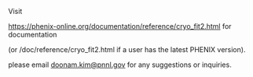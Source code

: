 Visit 

https://phenix-online.org/documentation/reference/cryo_fit2.html for documentation 

(or <phenix path>/doc/reference/cryo_fit2.html if a user has the latest PHENIX version).

please email doonam.kim@pnnl.gov for any suggestions or inquiries.